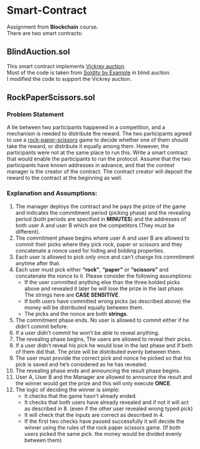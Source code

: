 # Smart-Contract

Assignment from <b>Blockchain</b> course.<br>
There are two smart contracts:

## BlindAuction.sol

This smart contract implements <a href="https://en.wikipedia.org/wiki/Vickrey_auction">Vickrey auction</a>.<br>
Most of the code is taken from <a href="https://docs.soliditylang.org/en/v0.8.10/solidity-by-example.html#id2">Soldity by Example</a> in blind auction.<br>
I modified the code to support the Vickrey auction.


## RockPaperScissors.sol

### Problem Statement

A tie between two participants happened in a competition, and a mechanism is needed to distribute the reward. The two participants agreed to use a <a href = "https://en.wikipedia.org/wiki/Rock_paper_scissors">rock-paper-scissors</a> game to decide whether one of them should take the reward, or distribute it equally among them. However, the participants were not at the same place to run this.
Write a smart contract that would enable the participants to run the protocol. Assume that the two participants have known addresses in advance, and that the contest manager is the creator of the contract. The contract creator will deposit the reward to the contract at the beginning as well.

### Explanation and Assumptions:

1) The manager deploys the contract and he pays the prize of the game and indicates the commitment period (picking phase) and the revealing period (both periods are specified in <b>MINUTES</b>) and the addresses of both user A and user B which are the competitors (They must be different).
2) The commitment phase begins where user A and user B are allowed to commit their picks where they pick rock, paper or scissors and they concatenate a nonce used for hiding and bidding properties.
3) Each user is allowed to pick only once and can’t change his commitment anytime after that.
4) Each user must pick either <b>“rock”</b>, <b>“paper”</b> or <b>“scissors”</b> and concatenate the nonce to it. Please consider the following assumptions:<br>
    * If the user committed anything else than the three bolded picks above and revealed it later he will lose the prize in the last phase. The strings here are <b>CASE SENSITIVE</b>.
    * If both users have committed wrong picks (as described above) the money will be distributed equally between them.
    * The picks and the nonce are both <b>strings</b>.
5) The commitment phase ends. No user is allowed to commit either if he didn’t commit before.
6) If a user didn’t commit he won’t be able to reveal anything.
7) The revealing phase begins, The users are allowed to reveal their picks.
8) If a user didn’t reveal his pick he would lose in the last phase and if both of them did that. The prize will be distributed evenly between them.
9) The user must provide the correct pick and nonce he picked so that his pick is saved and he’s considered as he has revealed.
10) The revealing phase ends and announcing the result phase begins.
11) User A, User B and the Manager are allowed to announce the result and the winner would get the prize and this will only execute <b>ONCE</b>.
12) The logic of deciding the winner is simple:
    * It checks that the game hasn’t already ended.
    * It checks that both users have already revealed and if not it will act as described in 8. (even if the other user revealed wrong typed pick)
    * It will check that the inputs are correct as described in 4.
    * If the first two checks have passed successfully it will decide the winner using the rules of the rock paper scissors game. (If both users picked the same pick.      the money would be divided evenly between them)
